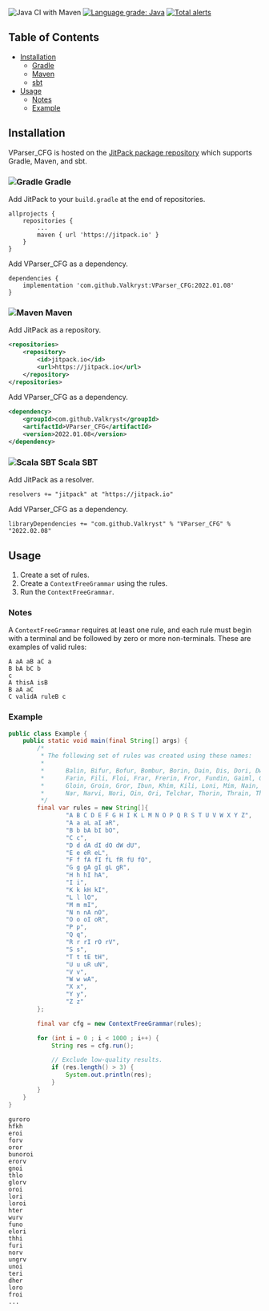 ![Java CI with Maven](https://github.com/Valkryst/VParser_CFG/workflows/Java%20CI%20with%20Maven/badge.svg?branch=master)
[![Language grade: Java](https://img.shields.io/lgtm/grade/java/g/Valkryst/VParser_CFG.svg?logo=lgtm&logoWidth=18)](https://lgtm.com/projects/g/Valkryst/VParser_CFG/context:java)
[![Total alerts](https://img.shields.io/lgtm/alerts/g/Valkryst/VParser_CFG.svg?logo=lgtm&logoWidth=18)](https://lgtm.com/projects/g/Valkryst/VParser_CFG/alerts/)


## Table of Contents

* [Installation](https://github.com/Valkryst/VParser_CFG#installation)
    * [Gradle](https://github.com/Valkryst/VParser_CFG#-gradle)
    * [Maven](https://github.com/Valkryst/VParser_CFG#-maven)
    * [sbt](https://github.com/Valkryst/VParser_CFG#-scala-sbt)
* [Usage](https://github.com/Valkryst/VParser_CFG#usage)
  * [Notes](https://github.com/Valkryst/VParser_CFG#usage)
  * [Example](https://github.com/Valkryst/VParser_CFG#usage)

## Installation

VParser_CFG is hosted on the [JitPack package repository](https://jitpack.io/#Valkryst/VParser_CFG)
which supports Gradle, Maven, and sbt.

### ![Gradle](https://i.imgur.com/qtc6bXq.png?1) Gradle

Add JitPack to your `build.gradle` at the end of repositories.

```
allprojects {
	repositories {
		...
		maven { url 'https://jitpack.io' }
	}
}
```

Add VParser_CFG as a dependency.

```
dependencies {
	implementation 'com.github.Valkryst:VParser_CFG:2022.01.08'
}
```

### ![Maven](https://i.imgur.com/2TZzobp.png?1) Maven

Add JitPack as a repository.

``` xml
<repositories>
    <repository>
        <id>jitpack.io</id>
        <url>https://jitpack.io</url>
    </repository>
</repositories>
```
Add VParser_CFG as a dependency.

```xml
<dependency>
    <groupId>com.github.Valkryst</groupId>
    <artifactId>VParser_CFG</artifactId>
    <version>2022.01.08</version>
</dependency>
```

### ![Scala SBT](https://i.imgur.com/Nqv3mVd.png?1) Scala SBT

Add JitPack as a resolver.

```
resolvers += "jitpack" at "https://jitpack.io"
```

Add VParser_CFG as a dependency.

```
libraryDependencies += "com.github.Valkryst" % "VParser_CFG" % "2022.02.08"
```

## Usage

1. Create a set of rules.
2. Create a `ContextFreeGrammar` using the rules.
3. Run the `ContextFreeGrammar`.

### Notes

A `ContextFreeGrammar` requires at least one rule, and each rule must begin with
a terminal and be followed by zero or more non-terminals. These are examples
of valid rules:

```
A aA aB aC a
B bA bC b
c
A thisA isB
B aA aC
C validA ruleB c
```

### Example

```java
public class Example {
	public static void main(final String[] args) {
		/*
		 * The following set of rules was created using these names:
		 *
		 * 		Balin, Bifur, Bofur, Bombur, Borin, Dain, Dis, Dori, Dwalin,
		 * 		Farin, Fili, Floi, Frar, Frerin, Fror, Fundin, Gaiml, Gimli,
		 * 		Gloin, Groin, Gror, Ibun, Khim, Kili, Loni, Mim, Nain, Nali,
		 * 		Nar, Narvi, Nori, Oin, Ori, Telchar, Thorin, Thrain, Thror
		 */
		final var rules = new String[]{
				"A B C D E F G H I K L M N O P Q R S T U V W X Y Z",
				"A a aL aI aR",
				"B b bA bI bO",
				"C c",
				"D d dA dI dO dW dU",
				"E e eR eL",
				"F f fA fI fL fR fU fO",
				"G g gA gI gL gR",
				"H h hI hA",
				"I i",
				"K k kH kI",
				"L l lO",
				"M m mI",
				"N n nA nO",
				"O o oI oR",
				"P p",
				"Q q",
				"R r rI rO rV",
				"S s",
				"T t tE tH",
				"U u uR uN",
				"V v",
				"W w wA",
				"X x",
				"Y y",
				"Z z"
		};

		final var cfg = new ContextFreeGrammar(rules);

		for (int i = 0 ; i < 1000 ; i++) {
			String res = cfg.run();

			// Exclude low-quality results.
			if (res.length() > 3) {
				System.out.println(res);
			}
		}
	}
}
```

```
guroro
hfkh
eroi
forv
oror
bunoroi
erorv
gnoi
thlo
glorv
oroi
lori
loroi
hter
wurv
funo
elori
thhi
furi
norv
ungrv
unoi
teri
dher
loro
froi
...
```